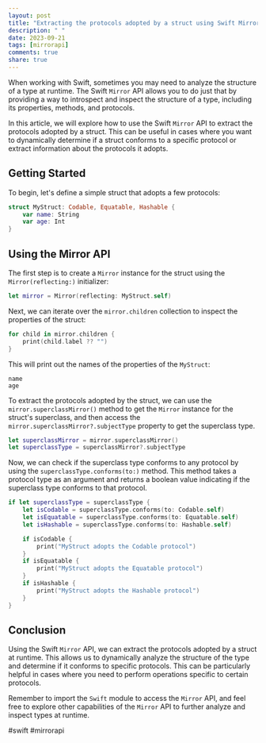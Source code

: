 ```yaml
---
layout: post
title: "Extracting the protocols adopted by a struct using Swift Mirror API"
description: " "
date: 2023-09-21
tags: [mirrorapi]
comments: true
share: true
---
```


When working with Swift, sometimes you may need to analyze the structure of a type at runtime. The Swift `Mirror` API allows you to do just that by providing a way to introspect and inspect the structure of a type, including its properties, methods, and protocols.

In this article, we will explore how to use the Swift `Mirror` API to extract the protocols adopted by a struct. This can be useful in cases where you want to dynamically determine if a struct conforms to a specific protocol or extract information about the protocols it adopts.

## Getting Started

To begin, let's define a simple struct that adopts a few protocols:

```swift
struct MyStruct: Codable, Equatable, Hashable {
    var name: String
    var age: Int
}
```

## Using the Mirror API

The first step is to create a `Mirror` instance for the struct using the `Mirror(reflecting:)` initializer:

```swift
let mirror = Mirror(reflecting: MyStruct.self)
```

Next, we can iterate over the `mirror.children` collection to inspect the properties of the struct:

```swift
for child in mirror.children {
    print(child.label ?? "")
}
```

This will print out the names of the properties of the `MyStruct`:

```
name
age
```

To extract the protocols adopted by the struct, we can use the `mirror.superclassMirror()` method to get the `Mirror` instance for the struct's superclass, and then access the `mirror.superclassMirror?.subjectType` property to get the superclass type.

```swift
let superclassMirror = mirror.superclassMirror()
let superclassType = superclassMirror?.subjectType
```

Now, we can check if the superclass type conforms to any protocol by using the `superclassType.conforms(to:)` method. This method takes a protocol type as an argument and returns a boolean value indicating if the superclass type conforms to that protocol.

```swift
if let superclassType = superclassType {
    let isCodable = superclassType.conforms(to: Codable.self)
    let isEquatable = superclassType.conforms(to: Equatable.self)
    let isHashable = superclassType.conforms(to: Hashable.self)

    if isCodable {
        print("MyStruct adopts the Codable protocol")
    }
    if isEquatable {
        print("MyStruct adopts the Equatable protocol")
    }
    if isHashable {
        print("MyStruct adopts the Hashable protocol")
    }
}
```

## Conclusion

Using the Swift `Mirror` API, we can extract the protocols adopted by a struct at runtime. This allows us to dynamically analyze the structure of the type and determine if it conforms to specific protocols. This can be particularly helpful in cases where you need to perform operations specific to certain protocols.

Remember to import the `Swift` module to access the `Mirror` API, and feel free to explore other capabilities of the `Mirror` API to further analyze and inspect types at runtime.

#swift #mirrorapi